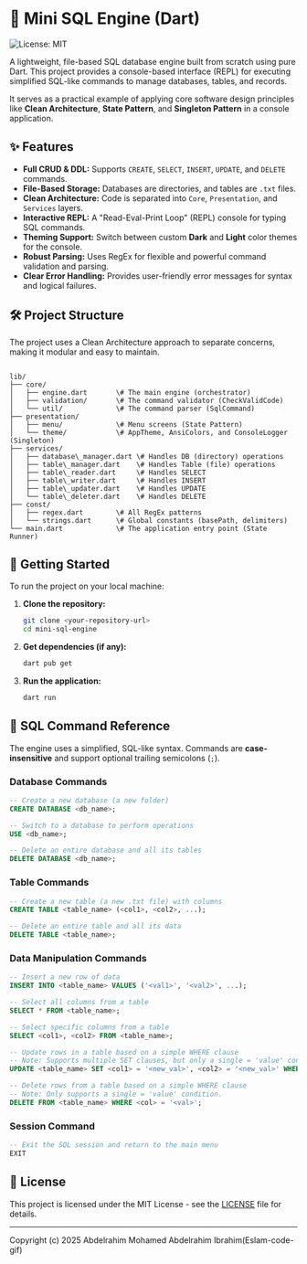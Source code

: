 
# 🚀 Mini SQL Engine (Dart)

![License: MIT](https://img.shields.io/badge/License-MIT-yellow.svg)

A lightweight, file-based SQL database engine built from scratch using pure Dart. This project provides a console-based interface (REPL) for executing simplified SQL-like commands to manage databases, tables, and records.

It serves as a practical example of applying core software design principles like **Clean Architecture**, **State Pattern**, and **Singleton Pattern** in a console application.

## ✨ Features

* **Full CRUD & DDL:** Supports `CREATE`, `SELECT`, `INSERT`, `UPDATE`, and `DELETE` commands.
* **File-Based Storage:** Databases are directories, and tables are `.txt` files.
* **Clean Architecture:** Code is separated into `Core`, `Presentation`, and `Services` layers.
* **Interactive REPL:** A "Read-Eval-Print Loop" (REPL) console for typing SQL commands.
* **Theming Support:** Switch between custom **Dark** and **Light** color themes for the console.
* **Robust Parsing:** Uses RegEx for flexible and powerful command validation and parsing.
* **Clear Error Handling:** Provides user-friendly error messages for syntax and logical failures.

## 🛠️ Project Structure

The project uses a Clean Architecture approach to separate concerns, making it modular and easy to maintain.

```

lib/
├── core/
│   ├── engine.dart       \# The main engine (orchestrator)
│   ├── validation/       \# The command validator (CheckValidCode)
│   └── util/             \# The command parser (SqlCommand)
├── presentation/
│   ├── menu/             \# Menu screens (State Pattern)
│   └── theme/            \# AppTheme, AnsiColors, and ConsoleLogger (Singleton)
├── services/
│   ├── database\_manager.dart \# Handles DB (directory) operations
│   ├── table\_manager.dart    \# Handles Table (file) operations
│   ├── table\_reader.dart     \# Handles SELECT
│   ├── table\_writer.dart     \# Handles INSERT
│   ├── table\_updater.dart    \# Handles UPDATE
│   └── table\_deleter.dart    \# Handles DELETE
├── const/
│   ├── regex.dart        \# All RegEx patterns
│   └── strings.dart      \# Global constants (basePath, delimiters)
└── main.dart             \# The application entry point (State Runner)

````

## 🚀 Getting Started

To run the project on your local machine:

1.  **Clone the repository:**
    ```sh
    git clone <your-repository-url>
    cd mini-sql-engine
    ```

2.  **Get dependencies (if any):**
    ```sh
    dart pub get
    ```

3.  **Run the application:**
    ```sh
    dart run
    ```

## 📖 SQL Command Reference

The engine uses a simplified, SQL-like syntax. Commands are **case-insensitive** and support optional trailing semicolons (`;`).

### Database Commands

```sql
-- Create a new database (a new folder)
CREATE DATABASE <db_name>;

-- Switch to a database to perform operations
USE <db_name>;

-- Delete an entire database and all its tables
DELETE DATABASE <db_name>;
````

### Table Commands

```sql
-- Create a new table (a new .txt file) with columns
CREATE TABLE <table_name> (<col1>, <col2>, ...);

-- Delete an entire table and all its data
DELETE TABLE <table_name>;
```

### Data Manipulation Commands

```sql
-- Insert a new row of data
INSERT INTO <table_name> VALUES ('<val1>', '<val2>', ...);

-- Select all columns from a table
SELECT * FROM <table_name>;

-- Select specific columns from a table
SELECT <col1>, <col2> FROM <table_name>;

-- Update rows in a table based on a simple WHERE clause
-- Note: Supports multiple SET clauses, but only a single = 'value' condition.
UPDATE <table_name> SET <col1> = '<new_val>', <col2> = '<new_val>' WHERE <col> = '<val>';

-- Delete rows from a table based on a simple WHERE clause
-- Note: Only supports a single = 'value' condition.
DELETE FROM <table_name> WHERE <col> = '<val>';
```

### Session Command

```sql
-- Exit the SQL session and return to the main menu
EXIT
```

## 📄 License

This project is licensed under the MIT License - see the [LICENSE](https://www.google.com/search?q=LICENSE) file for details.

-----

Copyright (c) 2025 Abdelrahim Mohamed Abdelrahim Ibrahim(Eslam-code-gif)

```
```